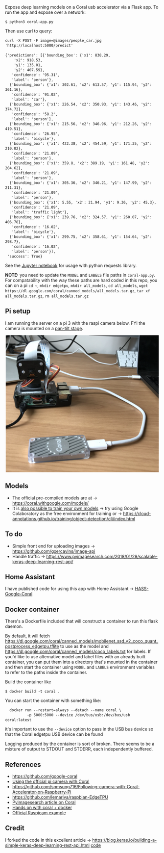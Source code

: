Expose deep learning models on a Coral usb accelerator via a Flask app. To run the app and expose over a network: 
```
$ python3 coral-app.py
```
Then use curl to query:
```
curl -X POST -F image=@images/people_car.jpg 'http://localhost:5000/predict'
 
{'predictions': [{'bounding_box': {'x1': 838.29,
    'x2': 918.53,
    'y1': 135.01,
    'y2': 407.59},
   'confidence': '95.31',
   'label': 'person'},
  {'bounding_box': {'x1': 302.61, 'x2': 613.57, 'y1': 115.94, 'y2': 361.16},
   'confidence': '91.02',
   'label': 'car'},
  {'bounding_box': {'x1': 226.54, 'x2': 350.93, 'y1': 143.46, 'y2': 374.72},
   'confidence': '58.2',
   'label': 'person'},
  {'bounding_box': {'x1': 215.56, 'x2': 346.96, 'y1': 212.26, 'y2': 419.51},
   'confidence': '26.95',
   'label': 'bicycle'},
  {'bounding_box': {'x1': 422.38, 'x2': 454.59, 'y1': 171.35, 'y2': 210.02},
   'confidence': '21.09',
   'label': 'person'},
  {'bounding_box': {'x1': 359.8, 'x2': 389.19, 'y1': 161.48, 'y2': 204.62},
   'confidence': '21.09',
   'label': 'person'},
  {'bounding_box': {'x1': 305.36, 'x2': 346.21, 'y1': 147.99, 'y2': 211.31},
   'confidence': '21.09',
   'label': 'person'},
  {'bounding_box': {'x1': 5.55, 'x2': 21.94, 'y1': 9.36, 'y2': 45.3},
   'confidence': '21.09',
   'label': 'traffic light'},
  {'bounding_box': {'x1': 239.76, 'x2': 324.57, 'y1': 260.07, 'y2': 406.78},
   'confidence': '16.02',
   'label': 'bicycle'},
  {'bounding_box': {'x1': 299.75, 'x2': 358.61, 'y1': 154.64, 'y2': 298.7},
   'confidence': '16.02',
   'label': 'person'}],
 'success': True}
```

See the [Jupyter notebook](https://github.com/robmarkcole/coral-pi-rest-server/blob/master/coral-app-usage.ipynb) for usage with python requests library.

**NOTE:** you need to update the `MODEL` and `LABELS` file paths in `coral-app.py`. For compatability with the way these paths are hard coded in this repo, you can on a pi `cd ~`, `mkdir edgetpu`, `mkdir all_models`, `cd all_models`, `wget https://dl.google.com/coral/canned_models/all_models.tar.gz`, `tar xf all_models.tar.gz`, `rm all_models.tar.gz`

## Pi setup
I am running the server on a pi 3 with the raspi camera below. FYI the camera is mounted on a [pan-tilt stage](https://shop.pimoroni.com/products/pan-tilt-hat).

<p align="center">
<img src="https://github.com/robmarkcole/coral-pi-rest-server/blob/master/images/my_setup.png" width="500">
</p>

## Models
* The official pre-compiled models are at -> https://coral.withgoogle.com/models/
* It is [also possible to train your own models](https://coral.withgoogle.com/tutorials/edgetpu-models-intro/) -> try using Google Colaboratory as the free environment for training or -> https://cloud-annotations.github.io/training/object-detection/cli/index.html

## To do
* Simple front end for uploading images -> https://github.com/gxercavins/image-api 
* Handle traffic -> https://www.pyimagesearch.com/2018/01/29/scalable-keras-deep-learning-rest-api/

## Home Assistant
I have published code for using this app with Home Assistant -> [HASS-Google-Coral](https://github.com/robmarkcole/HASS-Google-Coral)

## Docker container
There's a Dockerfile included that will construct a container to run this flask daemon.

By default, it will fetch
https://dl.google.com/coral/canned_models/mobilenet_ssd_v2_coco_quant_postprocess_edgetpu.tflite
to use as the model and
https://dl.google.com/coral/canned_models/coco_labels.txt for labels.
If you'd like to use alternative model and label files with an already
built container, you can put them into a directory that's mounted in the container and then
start the container using `MODEL` and `LABELS` environment variables to refer to the paths
inside the container.

Build the container like
```
$ docker build -t coral .
```

You can start the container with something like:
```
  docker run --restart=always --detach --name coral \
          -p 5000:5000 --device /dev/bus/usb:/dev/bus/usb   coral:latest
```
it's important to use the `--device` option to pass in the USB bus device so that the Coral
edgetpu USB device can be found

Logging produced by the container is sort of broken.  There seems to
be a mixture of output to STDOUT and STDERR, each independently
buffered.


## References
* https://github.com/google-coral
* [Using the official pi camera with Coral](https://github.com/nickoala/edgetpu-on-pi)
* https://github.com/snmsung716/Following-camera-with-Coral-Accelerator-on-Raspberry-Pi
* https://github.com/lemariva/raspbian-EdgeTPU
* [Pyimagesearch article on Coral](https://www.pyimagesearch.com/2019/04/22/getting-started-with-google-corals-tpu-usb-accelerator/)
* [Hands on with coral + docker](https://lemariva.com/blog/2019/04/edge-tpu-coral-usb-accelerator-dockerized)
* [Official Raspicam example](https://github.com/google-coral/examples-camera/blob/master/raspicam/classify_capture.py)

## Credit
I forked the code in this excellent article -> https://blog.keras.io/building-a-simple-keras-deep-learning-rest-api.html [code](https://github.com/jrosebr1/simple-keras-rest-api)

